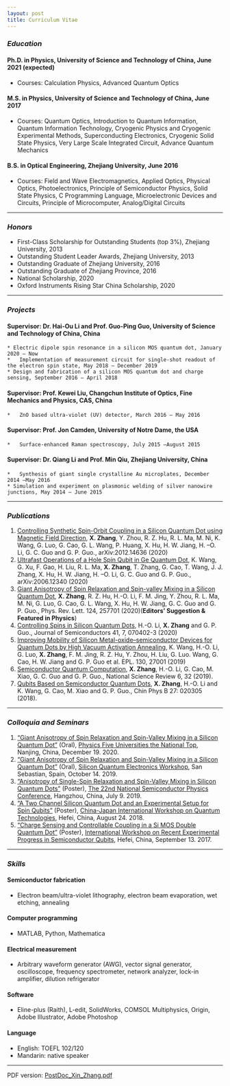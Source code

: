 ```yaml
---
layout: post
title: Curriculum Vitae
---
```

### *Education*

#### Ph.D. in Physics, University of Science and Technology of China, June 2021 (expected)
* Courses: Calculation Physics, Advanced Quantum Optics
#### M.S. in Physics, University of Science and Technology of China, June 2017
* Courses: Quantum Optics, Introduction to Quantum Information, Quantum Information Technology, Cryogenic Physics and Cryogenic Experimental Methods, Superconducting Electronics, Cryogenic Solid State Physics, Very Large Scale Integrated Circuit, Advance Quantum Mechanics
#### B.S. in Optical Engineering, Zhejiang University, June 2016
* Courses: Field and Wave Electromagnetics, Applied Optics, Physical Optics, Photoelectronics, Principle of Semiconductor Physics, Solid State Physics, C Programming Language, Microelectronic Devices and Circuits, Principle of Microcomputer, Analog/Digital Circuits

---
### *Honors*
* First-Class Scholarship for Outstanding Students (top 3%), Zhejiang University, 2013
* Outstanding Student Leader Awards, Zhejiang University, 2013
*	Outstanding Graduate of Zhejiang University, 2016
* Outstanding Graduate of Zhejiang Province, 2016
*	National Scholarship, 2020
*	Oxford Instruments Rising Star China Scholarship, 2020

---
### *Projects* 

#### Supervisor: Dr. Hai-Ou Li and Prof. Guo-Ping Guo, University of Science and Technology of China, China
	* Electric dipole spin resonance in a silicon MOS quantum dot, January 2020 – Now
	*	Implementation of measurement circuit for single-shot readout of the electron spin state, May 2018 – December 2019
	* Design and fabrication of a silicon MOS quantum dot and charge sensing, September 2016 – April 2018  
#### Supervisor: Prof. Kewei Liu, Changchun Institute of Optics, Fine Mechanics and Physics, CAS, China
	*	ZnO based ultra-violet (UV) detector, March 2016 – May 2016
#### Supervisor: Prof. Jon Camden, University of Notre Dame, the USA
	*	Surface-enhanced Raman spectroscopy, July 2015 –August 2015
#### Supervisor: Dr. Qiang Li and Prof. Min Qiu, Zhejiang University, China
	*	Synthesis of giant single crystalline Au microplates, December 2014 –May 2016
	* Simulation and experiment on plasmonic welding of silver nanowire junctions, May 2014 – June 2015

---
### *Publications*
1. [Controlling Synthetic Spin-Orbit Coupling in a Silicon Quantum Dot using Magnetic Field Direction](https://arxiv.org/abs/2012.14636), **X. Zhang**, Y. Zhou, R. Z. Hu, R. L. Ma, M. Ni, K. Wang, G. Luo, G. Cao, G. L. Wang, P. Huang, X. Hu, H. W. Jiang, H. –O. Li, G. C. Guo and G. P. Guo., arXiv:2012.14636 (2020)
2. [Ultrafast Operations of a Hole Spin Qubit in Ge Quantum Dot](https://arxiv.org/abs/2006.12340), K. Wang, G. Xu, F. Gao, H. Liu, R. L. Ma, **X. Zhang**, T. Zhang, G. Cao, T. Wang, J. J. Zhang, X. Hu, H. W. Jiang, H. –O. Li, G. C. Guo and G. P. Guo., arXiv:2006.12340 (2020)
3. [Giant Anisotropy of Spin Relaxation and Spin-valley Mixing in a Silicon Quantum Dot](https://journals.aps.org/prl/abstract/10.1103/PhysRevLett.124.257701), **X. Zhang**, R. Z. Hu, H.-O. Li, F. M. Jing, Y. Zhou, R. L. Ma, M. Ni, G. Luo, G. Cao, G. L. Wang, X. Hu, H. W. Jiang, G. C. Guo and G. P. Guo., Phys. Rev. Lett. 124, 257701 (2020)(**Editors’ Suggestion & Featured in Physics**)
4. [Controlling Spins in Silicon Quantum Dots](https://iopscience.iop.org/article/10.1088/1674-4926/41/7/070402), H.-O. Li, **X. Zhang** and G. P. Guo., Journal of Semiconductors 41, 7, 070402-3 (2020)
5. [Improving Mobility of Silicon Metal-oxide–semiconductor Devices for Quantum Dots by High Vacuum Activation Annealing](https://iopscience.iop.org/article/10.1209/0295-5075/130/27001/meta), K. Wang, H.-O. Li, G. Luo, **X. Zhang**, F. M. Jing, R. Z. Hu, Y. Zhou, H. Liu, G. Luo. Wang, G. Cao, H. W. Jiang and G. P. Guo et al. EPL. 130, 27001 (2019)
6. [Semiconductor Quantum Computation](https://academic.oup.com/nsr/article/6/1/32/5257863), **X. Zhang**, H.-O. Li, G. Cao, M. Xiao, G. C. Guo and G. P. Guo., National Science Review 6, 32 (2019).
7. [Qubits Based on Semiconductor Quantum Dots](https://iopscience.iop.org/article/10.1088/1674-1056/27/2/020305/meta), **X. Zhang**, H.-O. Li and K. Wang, G. Cao, M. Xiao and G. P. Guo., Chin Phys B 27: 020305 (2018).

---
### *Colloquia and Seminars*
1.	[“Giant Anisotropy of Spin Relaxation and Spin-Valley Mixing in a Silicon Quantum Dot”](https://github.com/Xinquant/Xinquant.github.io/raw/master/file_pdf/PFUNT_zhang.pdf) (Oral), [Physics Five Universities the National Top](https://pfunt.nju.edu.cn/), Nanjing, China, December 19. 2020.
2. [“Giant Anisotropy of Spin Relaxation and Spin-Valley Mixing in a Silicon Quantum Dot”](https://github.com/Xinquant/Xinquant.github.io/raw/master/file_pdf/Spain-16TO9-v15.pdf) (Oral), [Silicon Quantum Electronics Workshop](http://siqew2019.dipc.org/), San Sebastian, Spain, October 14. 2019. 
2.	[“Anisotropy of Single-Spin Relaxation and Spin-Valley Mixing in Silicon Quantum Dots”](https://github.com/Xinquant/Xinquant.github.io/raw/master/file_pdf/Poster_hangzhou.pdf) (Poster), [The 22nd National Semiconductor Physics Conference](http://www.spc2019.org/), Hangzhou, China, July 9. 2019.
3.	[“A Two Channel Silicon Quantum Dot and an Experimental Setup for Spin Qubits”](https://github.com/Xinquant/Xinquant.github.io/raw/master/file_pdf/Poster_silicon%20MOS%20double%20quantum%20dot.pdf) (Poster), [China-Japan International Workshop on Quantum Technologies](http://www.quantum.physics.sk/people/stano/talk_announcements/2018Hefei.pdf), Hefei, China, August 24. 2018.
4.	[“Charge Sensing and Controllable Coupling in a Si MOS Double Quantum Dot”](https://github.com/Xinquant/Xinquant.github.io/raw/master/file_pdf/Poster_silicon%20MOS%20double%20quantum%20dots_2017.pdf) (Poster), [International Workshop on Recent Experimental Progress in Semiconductor Qubits](https://github.com/Xinquant/Xinquant.github.io/raw/master/file_pdf/Handbook%202017Workshop%20_poster%20included.pdf), Hefei, China, September 13. 2017.

---
### *Skills*

#### Semiconductor fabrication
* Electron beam/ultra-violet lithography, electron beam evaporation, wet etching, annealing
#### Computer programming
*	MATLAB, Python, Mathematica
#### Electrical measurement
*	Arbitrary waveform generator (AWG), vector signal generator, oscilloscope, frequency spectrometer, network analyzer, lock-in amplifier, dilution refrigerator 
#### Software
*	Eline-plus (Raith), L-edit, SolidWorks, COMSOL Multiphysics, Origin, Adobe Illustrator, Adobe Photoshop
#### Language
* English: TOEFL 102/120
* Mandarin: native speaker

---
PDF version: [PostDoc_Xin_Zhang.pdf](https://github.com/Xinquant/Xinquant.github.io/raw/master/file_pdf/CV_Xin_Zhang_0102.pdf)

